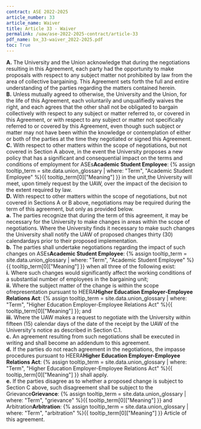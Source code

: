 ```yaml
---
contract: ASE 2022-2025
article_number: 33
article_name: Waiver 
title: Article 33 - Waiver 
permalink: /uaw/ase-2022-2025-contract/article-33
pdf_name: bx_33-waiver_2022-2025.pdf
toc: True
---
```



<div class="lvl1"><b>A.</b> The University and the Union acknowledge that during the negotiations resulting in this Agreement, each party had the opportunity to make proposals with respect to any subject matter not prohibited by law from the area of collective bargaining. This Agreement sets forth the full and entire understanding of the parties regarding the matters contained herein.</div>
<div class="lvl1"><b>B.</b> Unless mutually agreed to otherwise, the University and the Union, for the life of this Agreement, each voluntarily and unqualifiedly waives the right, and each agrees that the other shall not be obligated to bargain collectively with respect to any subject or matter referred to, or covered in this Agreement, or with respect to any subject or matter not specifically referred to or covered by this Agreement, even though such subject or matter may not have been within the knowledge or contemplation of either or both of the parties at the time they negotiated or signed this Agreement.</div>
<div class="lvl1"><b>C.</b> With respect to other matters within the scope of negotiations, but not covered in Section A above, in the event the University proposes a new policy that has a significant and consequential impact on the terms and conditions of employment for <span class="tooltip">ASEs<span class="tooltip-text"><b>Academic Student Employee</b>: {% assign tooltip_term = site.data.union_glossary | where: "Term", "Academic Student Employee" %}{{ tooltip_term[0]["Meaning"] }}</span></span> in the unit,the University will meet, upon timely request by the UAW, over the impact of the decision to the extent required by law.</div>
<div class="lvl1"><b>D.</b> With respect to other matters within the scope of negotiations, but not covered in Sections A or B above, negotiations may be required during the term of this agreement, but only as provided below.</div>
<div class="lvl3"><b>a.</b> The parties recognize that during the term of this agreement, it may be necessary for the University to make changes in areas within the scope of negotiations. Where the University finds it necessary to make such changes the University shall notify the UAW of proposed changes thirty (30) calendardays prior to their proposed implementation.</div>
<div class="lvl3"><b>b.</b> The parties shall undertake negotiations regarding the impact of such changes on <span class="tooltip">ASEs<span class="tooltip-text"><b>Academic Student Employee</b>: {% assign tooltip_term = site.data.union_glossary | where: "Term", "Academic Student Employee" %}{{ tooltip_term[0]["Meaning"] }}</span></span> when all three of the following exist:</div>
<div class="lvl4"><b>i.</b> 
 Where such changes would significantly affect the working conditions of a substantial number of employees in the bargaining unit;</div>
<div class="lvl4"><b>ii.</b> 
 Where the subject matter of the change is within the scope ofrepresentation pursuant to <span class="tooltip">HEERA<span class="tooltip-text"><b>Higher Education Employer-Employee Relations Act</b>: {% assign tooltip_term = site.data.union_glossary | where: "Term", "Higher Education Employer-Employee Relations Act" %}{{ tooltip_term[0]["Meaning"] }}</span></span>; and</div>
<div class="lvl4"><b>iii.</b> 
 Where the UAW makes a request to negotiate with the University within fifteen (15) calendar days of the date of the receipt by the UAW of the University's notice as described in Section C.1.</div>
<div class="lvl3"><b>c.</b> An agreement resulting from such negotiations shall be executed in writing and shall become an addendum to this agreement.</div>
<div class="lvl3"><b>d.</b> If the parties do not reach agreement in the negotiations, the impasse procedures pursuant to <span class="tooltip">HEERA<span class="tooltip-text"><b>Higher Education Employer-Employee Relations Act</b>: {% assign tooltip_term = site.data.union_glossary | where: "Term", "Higher Education Employer-Employee Relations Act" %}{{ tooltip_term[0]["Meaning"] }}</span></span> shall apply.</div>
<div class="lvl3"><b>e.</b> If the parties disagree as to whether a proposed change is subject to Section C above, such disagreement shall be subject to the <span class="tooltip">Grievance<span class="tooltip-text"><b>Grievance</b>: {% assign tooltip_term = site.data.union_glossary | where: "Term", "grievance" %}{{ tooltip_term[0]["Meaning"] }}</span></span> and <span class="tooltip">Arbitration<span class="tooltip-text"><b>Arbitration</b>: {% assign tooltip_term = site.data.union_glossary | where: "Term", "arbitration" %}{{ tooltip_term[0]["Meaning"] }}</span></span> Article of this agreement.</div>

